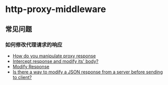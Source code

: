 # http-proxy-middleware

## 常见问题

### 如何修改代理请求的响应

- [How do you manipulate proxy response](https://github.com/chimurai/http-proxy-middleware/issues/97)
- [Intercept response and modify its' body? ](https://github.com/chimurai/http-proxy-middleware/issues/152)
- [Modify Response](https://github.com/chimurai/http-proxy-middleware/issues/91)
- [Is there a way to modify a JSON response from a server before sending to client?](https://github.com/chimurai/http-proxy-middleware/issues/243)
